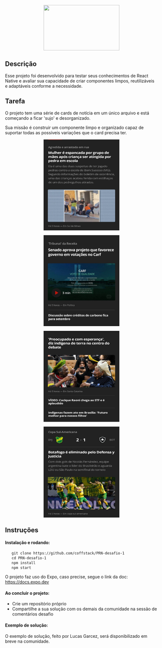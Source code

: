 <div align="center" >    
   <img src="https://github.com/coffstack.png" width="250" height="150"/>
</div>

## Descrição

Esse projeto foi desenvolvido para testar seus conhecimentos de React Native e avaliar sua capacidade de criar componentes limpos, reutilizáveis e adaptáveis conforme a necessidade.

## Tarefa

O projeto tem uma série de cards de notícia em um único arquivo e está começando a ficar 'sujo' e desorganizado.

Sua missão é construir um componente limpo e organizado capaz de suportar todas as possíveis variações que o card precisa ter.

<div align="center" style="display:flex;gap:1rem;justify-content:center;flex-wrap:wrap;">    
   <img src="/assets/examples/1.jpg" width="250" height="300"/>
   <img src="/assets/examples/2.jpg" width="250" height="300"/>
   <img src="/assets/examples/3.jpg" width="250" height="300"/>
   <img src="/assets/examples/4.jpg" width="250" height="300"/>
</div>

## Instruções

#### Instalação e rodando:

```
   git clone https://github.com/coffstack/PRN-desafio-1
   cd PRN-desafio-1
   npm install
   npm start
```

O projeto faz uso do Expo, caso precise, segue o link da doc: https://docs.expo.dev

#### Ao concluir o projeto:

- Crie um repositório próprio
- Compartilhe a sua solução com os demais da comunidade na sessão de comentários desafio

#### Exemplo de solução:

O exemplo de solução, feito por Lucas Garcez, será disponibilizado em breve na comunidade.

